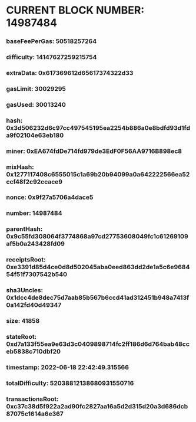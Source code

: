 # CURRENT BLOCK NUMBER: 14987484

### baseFeePerGas: 50518257264
### difficulty: 14147627259215754
### extraData: 0x617369612d65617374322d33
### gasLimit: 30029295
### gasUsed: 30013240
### hash: 0x3d506232d6c97cc497545195ea2254b886a0e8bdfd93d1fda9f02104e63eb180
### miner: 0xEA674fdDe714fd979de3EdF0F56AA9716B898ec8
### mixHash: 0x1277117408c6555015c1a69b20b94099a0a642222566ea52ccf48f2c92ccace9
### nonce: 0x9f27a5706a4dace5
### number: 14987484
### parentHash: 0x9c55fd308064f3774868a97cd27753608049fc1c61269109af5b0a243428fd09
### receiptsRoot: 0xe3391d85d4ce0d8d502045aba0eed863dd2de1a5c6e968454f51f7307542b540
### sha3Uncles: 0x1dcc4de8dec75d7aab85b567b6ccd41ad312451b948a7413f0a142fd40d49347
### size: 41858
### stateRoot: 0xd7a133f55ea9e63d3c0409898714fc2ff186d6d764bab48cceb5838c710dbf20
### timestamp: 2022-06-18 22:42:49.315566
### totalDifficulty: 52038812138680931550716
### transactionsRoot: 0xc37c38d5f922a2ad90fc2827aa16a5d2d315d20a3d686dcb87075c1614a6e367
